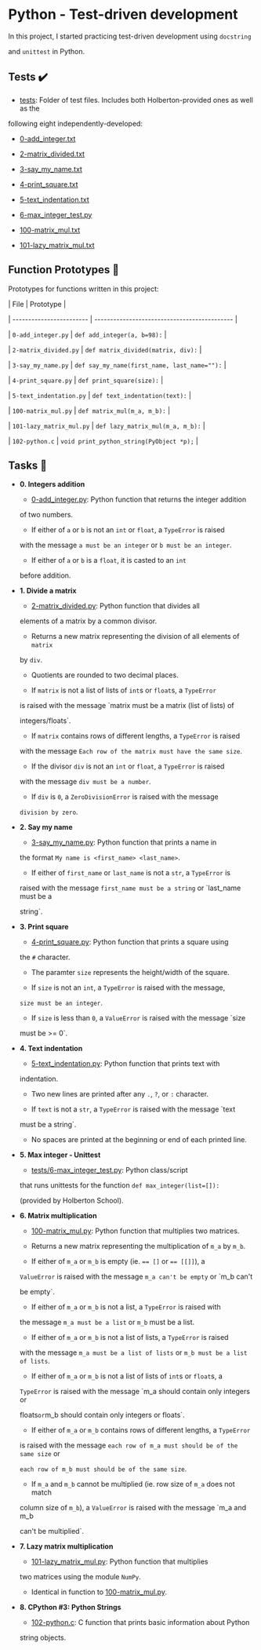 # Python - Test-driven development


In this project, I started practicing test-driven development using `docstring`

and `unittest` in Python.


## Tests :heavy_check_mark:


* [tests](./tests): Folder of test files. Includes both Holberton-provided ones as well as the

following eight independently-developed:

  * [0-add_integer.txt](./tests/0-add_integer.txt)

  * [2-matrix_divided.txt](./tests/2-matrix_divided.txt)

  * [3-say_my_name.txt](./tests/3-say_my_name.txt)

  * [4-print_square.txt](./tests/4-print_square.txt)

  * [5-text_indentation.txt](./tests/text_indentation.txt)

  * [6-max_integer_test.py](./tests/6-max_integer_test.py)

  * [100-matrix_mul.txt](./tests/100-matrix_mul.txt)

  * [101-lazy_matrix_mul.txt](./tests/101-lazy_matrix_mul.txt)


## Function Prototypes :floppy_disk:


Prototypes for functions written in this project:


| File                     | Prototype                                    |

| ------------------------ | -------------------------------------------- |

| `0-add_integer.py`       | `def add_integer(a, b=98):`                  |

| `2-matrix_divided.py`    | `def matrix_divided(matrix, div):`           |

| `3-say_my_name.py`       | `def say_my_name(first_name, last_name=""):` |

| `4-print_square.py`      | `def print_square(size):`                    |

| `5-text_indentation.py`  | `def text_indentation(text):`                |

| `100-matrix_mul.py`      | `def matrix_mul(m_a, m_b):`                  |

| `101-lazy_matrix_mul.py` | `def lazy_matrix_mul(m_a, m_b):`             |

| `102-python.c`           | `void print_python_string(PyObject *p);`     |


## Tasks :page_with_curl:


* **0. Integers addition**

  * [0-add_integer.py](./0-add_integer.py): Python function that returns the integer addition

  of two numbers.

  * If either of `a` or `b` is not an `int` or `float`, a `TypeError` is raised

  with the message `a must be an integer` or `b must be an integer`.

  * If either of `a` or `b` is a `float`, it is casted to an `int`

  before addition.


* **1. Divide a matrix**

  * [2-matrix_divided.py](./2-matrix_divided.py): Python function that divides all

  elements of a matrix by a common divisor.

  * Returns a new matrix representing the division of all elements of `matrix`

  by `div`.

  * Quotients are rounded to two decimal places.

  * If `matrix` is not a list of lists of `int`s or `float`s, a `TypeError`

  is raised with the message `matrix must be a matrix (list of lists) of

  integers/floats`.

  * If `matrix` contains rows of different lengths, a `TypeError` is raised

  with the message `Each row of the matrix must have the same size`.

  * If the divisor `div` is not an `int` or `float`, a `TypeError` is raised

  with the message `div must be a number`.

  * If `div` is `0`, a `ZeroDivisionError` is raised with the message

  `division by zero`.


* **2. Say my name**

  * [3-say_my_name.py](./3-say_my_name.py): Python function that prints a name in

  the format `My name is <first_name> <last_name>`.

  * If either of `first_name` or `last_name` is not a `str`, a `TypeError` is

  raised with the message `first_name must be a string` or `last_name must be a

  string`.


* **3. Print square**

  * [4-print_square.py](./4-print_square.py): Python function that prints a square using

  the `#` character.

  * The paramter `size` represents the height/width of the square.

  * If `size` is not an `int`, a `TypeError` is raised  with the message,

  `size must be an integer`.

  * If `size` is less than `0`, a `ValueError` is raised with the message `size

  must be >= 0`.


* **4. Text indentation**

  * [5-text_indentation.py](./5-text_indentation.py): Python function that prints text with

  indentation.

  * Two new lines are printed after any `.`, `?`, or `:` character.

  * If `text` is not a `str`, a `TypeError` is raised with the message `text

  must be a string`.

  * No spaces are printed at the beginning or end of each printed line.


* **5. Max integer - Unittest**

  * [tests/6-max_integer_test.py](./tests/6-max_integer_text.py): Python class/script

  that runs unittests for the function `def max_integer(list=[]):`

  (provided by Holberton School).


* **6. Matrix multiplication**

  * [100-matrix_mul.py](./100-matrix_mul.py): Python function that multiplies two matrices.

  * Returns a new matrix representing the multiplication of `m_a` by `m_b`.

  * If either of `m_a` or `m_b` is empty (ie. `== []` or `== [[]]`), a

  `ValueError` is raised with the message `m_a can't be empty` or `m_b can't

  be empty`.

  * If either of `m_a` or `m_b` is not a list, a `TypeError` is raised with

  the message `m_a must be a list` or `m_b` must be a list.

  * If either of `m_a` or `m_b` is not a list of lists, a `TypeError` is raised

  with the message `m_a must be a list of lists` or `m_b must be a list of lists`.

  * If either of `m_a` or `m_b` is not a list of lists of `int`s or `float`s, a

  `TypeError` is raised with the message `m_a should contain only integers or

  floats` or `m_b should contain only integers or floats`.

  * If either of `m_a` or `m_b` contains rows of different lengths, a `TypeError`

  is raised with the message `each row of m_a must should be of the same size` or

  `each row of m_b must should be of the same size`.

  * If `m_a` and `m_b` cannot be multiplied (ie. row size of `m_a` does not match

  column size of `m_b`), a `ValueError` is raised with the message `m_a and m_b

  can't be multiplied`.


* **7. Lazy matrix multiplication**

  * [101-lazy_matrix_mul.py](./101-lazy_matrix_mul.py): Python function that multiplies

  two matrices using the module `NumPy`.

  * Identical in function to [100-matrix_mul.py](./100-matrix_mul.py).


* **8. CPython #3: Python Strings**

  * [102-python.c](./102-python.c): C function that prints basic information about Python

  string objects.
